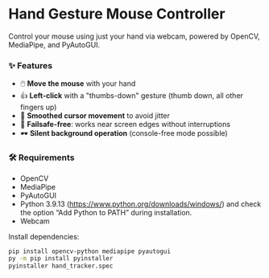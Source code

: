 # Hand Gesture Mouse Controller

Control your mouse using just your hand via webcam, powered by OpenCV, MediaPipe, and PyAutoGUI.

### ✨ Features
- 🖱️ **Move the mouse** with your hand
- 👍 **Left-click** with a "thumbs-down" gesture (thumb down, all other fingers up)
- 🧊 **Smoothed cursor movement** to avoid jitter
- 🧱 **Failsafe-free**: works near screen edges without interruptions
- 🕶️ **Silent background operation** (console-free mode possible)

### 🛠️ Requirements
- OpenCV
- MediaPipe
- PyAutoGUI
- Python 3.9.13  (https://www.python.org/downloads/windows/) and check the option “Add Python to PATH” during installation.
- Webcam

Install dependencies:
```bash
pip install opencv-python mediapipe pyautogui
py -m pip install pyinstaller
pyinstaller hand_tracker.spec
```



